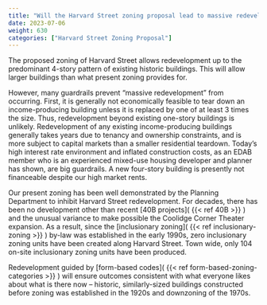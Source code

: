 ```yaml
---
title: "Will the Harvard Street zoning proposal lead to massive redevelopment?"
date: 2023-07-06
weight: 630
categories: ["Harvard Street Zoning Proposal"]
---
```

The proposed zoning of Harvard Street allows redevelopment up to the predominant 4-story pattern of existing historic buildings. This will allow larger buildings than what present zoning provides for.

However, many guardrails prevent “massive redevelopment” from occurring. First, it is generally not economically feasible to tear down an income-producing building unless it is replaced by one of at least 3 times the size. Thus, redevelopment beyond existing one-story buildings is unlikely. Redevelopment of any existing income-producing buildings generally takes years due to tenancy and ownership constraints, and is more subject to capital markets than a smaller residential teardown. Today’s high interest rate environment and inflated construction costs, as an EDAB member who is an experienced mixed-use housing developer and planner has shown, are big guardrails. A new four-story building is presently not financeable despite our high market rents.

Our present zoning has been well demonstrated by the Planning Department to inhibit Harvard Street redevelopment. For decades, there has been no development other than recent [40B projects]( {{< ref 40B >}} ) and the unusual variance to make possible the Coolidge Corner Theater expansion. As a result, since the [inclusionary zoning]( {{< ref inclusionary-zoning >}} ) by-law was established in the early 1990s, zero inclusionary zoning units have been created along Harvard Street. Town wide, only 104 on-site inclusionary zoning units have been produced. 

Redevelopment guided by [form-based codes]( {{< ref form-based-zoning-categories >}} ) will ensure outcomes consistent with what everyone likes about what is there now – historic, similarly-sized buildings constructed before zoning was established in the 1920s and downzoning of the 1970s.
 